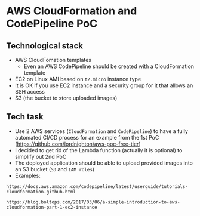 # AWS CloudFormation and CodePipeline PoC

## Technological stack
- AWS CloudFomation templates
  - Even an AWS CodePipeline should be created with a CloudFormation template
- EC2 on Linux AMI based on `t2.micro` instance type
- It is OK if you use EC2 instance and a security group for it that allows an SSH access
- S3 (the bucket to store uploaded images)

## Tech task
- Use 2 AWS services (`CloudFormation` and `CodePipeline`) to have a fully automated CI/CD process for an example from the 1st PoC (https://github.com/lordnighton/aws-poc-free-tier)
- I decided to get rid of the Lambda function (actually it is optional) to simplify out 2nd PoC
- The deployed application should be able to upload provided images into an S3 bucket (`S3` and `IAM roles`)
- Examples:
```
https://docs.aws.amazon.com/codepipeline/latest/userguide/tutorials-cloudformation-github.html

https://blog.boltops.com/2017/03/06/a-simple-introduction-to-aws-cloudformation-part-1-ec2-instance
```